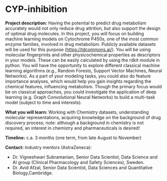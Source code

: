 # CYP-inhibition

**Project description:** 
Having the potential to predict drug metabolism accurately would not only
reduce drug attrition, but also support the design of optimal drug molecules. In this project, you will
focus on building machine learning models on Cytochrome P450s, one of the most common enzyme
families, involved in drug metabolism. Publicly available datasets will be used for this purpose
(https://tdcommons.ai/). You will be using molecular fingerprints and other physicochemical
properties as descriptors in your models. These can be easily calculated by using the rdkit module in
python. You will have the opportunity to explore different classical machine learning algorithms (e.g.,
Random Forests, Support Vector Machines, Neural Networks). As a part of your modeling tasks, you
could also do feature importance analyses, which would help you gain insights regarding the chemical
features, influencing metabolism. Though the primary focus would be on classical approaches, you
could investigate the application of deep learning (e.g. Graph Convolutional Neural Networks) to
build a multi-task model (subject to time and interests).

**What you will learn:** 
Working with Chemistry datasets, understanding molecular representations,
acquiring knowledge on the background of drug discovery process; *note:* although a background in
chemistry is not required, an interest in chemistry and pharmaceuticals is desired!

**Timeline:** 
c.a. 3 months (one term, from late August to November)

**Contact:** 
industry mentors (AstraZeneca): 
* Dr. Vigneshwari Subramanian, Senior Data Scientist, Data Science and AI group (Clinical
Pharmacology and Safety Sciences), Sweden.
* Dr. Avid Afzal, Senior Data Scientist, Data Sciences and Quantitative Biology,Cambridge.
